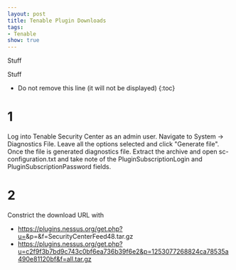 ```yaml
---
layout: post
title: Tenable Plugin Downloads
tags:
- Tenable
show: true
---
```

<p>
Stuff
</p>

<!--more-->
<p>
Stuff
</p>

* Do not remove this line (it will not be displayed)
{:toc}

# 1
Log into Tenable Security Center as an admin user. Navigate to System -> Diagnostics File. Leave all the options selected and click "Generate file". Once the file is generated diagnostics file. Extract the archive and open sc-configuration.txt and take note of the 	PluginSubscriptionLogin and PluginSubscriptionPassword fields.

# 2
Constrict the download URL with
  - https://plugins.nessus.org/get.php?u=<PluginSubscriptionLogin>&p=<PluginSubscriptionPassword>&f=SecurityCenterFeed48.tar.gz
  - https://plugins.nessus.org/get.php?u=c2f9f3b7bd9c743c0bf6ea736b39f6e2&p=1253077268824ca78535a490e81120bf&f=all.tar.gz
